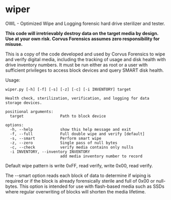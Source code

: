 # wiper

OWL - Optimized Wipe and Logging forensic hard drive sterilizer and tester.

**This code will irretrievably destroy data on the target media by design. Use at your own risk. Corvus Forensics assumes zero responsibility for misuse.**

This is a copy of the code developed and used by Corvus Forensics to wipe and verify digital media, including the tracking of usage and disk health with drive inventory numbers. It must be run either as root or a user with sufficient privileges to access block devices and query SMART disk health.

Usage:

```
wiper.py [-h] [-f] [-s] [-z] [-c] [-i INVENTORY] target

Health check, sterilization, verification, and logging for data storage devices.

positional arguments:
  target                Path to block device

options:
  -h, --help            show this help message and exit
  -f, --full            Full double wipe and verify [default]
  -s, --smart           Perform smart wipe
  -z, --zero            Single pass of null bytes
  -c, --check           verify media contains only nulls
  -i INVENTORY, --inventory INVENTORY
                        add media inventory number to record
```

Default wipe pattern is write 0xFF, read verify, write 0x00, read verify.

The --smart option reads each block of data to determine if wiping is required or if the block is already forensically sterile and full of 0x00 or null-bytes. This option is intended for use with flash-based media such as SSDs where regular overwriting of blocks will shorten the media lifetime.
